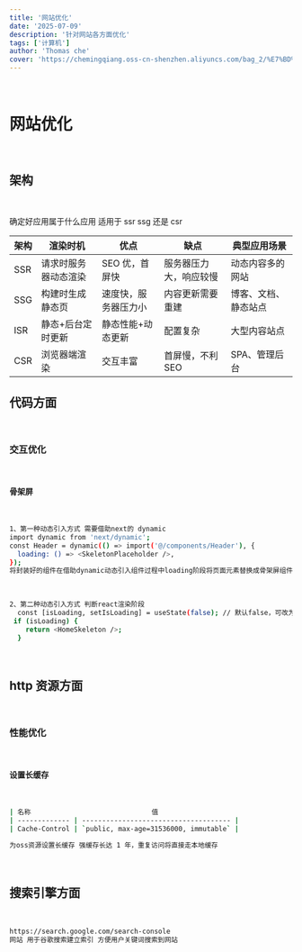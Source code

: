 ```yaml
---
title: '网站优化'
date: '2025-07-09'
description: '针对网站各方面优化'
tags: ['计算机']
author: 'Thomas che'
cover: 'https://chemingqiang.oss-cn-shenzhen.aliyuncs.com/bag_2/%E7%BD%91%E7%AB%99%E4%BC%98%E5%8C%96.jpg'
---
```


</br>

# 网站优化

</br>

## 架构

</br>

确定好应用属于什么应用 适用于 ssr ssg 还是 csr

| 架构 | 渲染时机             | 优点                 | 缺点                   | 典型应用场景         |
| ---- | -------------------- | -------------------- | ---------------------- | -------------------- |
| SSR  | 请求时服务器动态渲染 | SEO 优，首屏快       | 服务器压力大，响应较慢 | 动态内容多的网站     |
| SSG  | 构建时生成静态页     | 速度快，服务器压力小 | 内容更新需要重建       | 博客、文档、静态站点 |
| ISR  | 静态+后台定时更新    | 静态性能+动态更新    | 配置复杂               | 大型内容站点         |
| CSR  | 浏览器端渲染         | 交互丰富             | 首屏慢，不利 SEO       | SPA、管理后台        |

## 代码方面

</br>

### 交互优化

</br>

#### 骨架屏

</br>

```bash
1、第一种动态引入方式 需要借助next的 dynamic
import dynamic from 'next/dynamic';
const Header = dynamic(() => import('@/components/Header'), {
  loading: () => <SkeletonPlaceholder />,
});
将封装好的组件在借助dynamic动态引入组件过程中loading阶段将页面元素替换成骨架屏组件
```

</br>

```bash
2、第二种动态引入方式 判断react渲染阶段
  const [isLoading, setIsLoading] = useState(false); // 默认false，可改为true模拟加载
 if (isLoading) {
    return <HomeSkeleton />;
  }

```

</br>

## http 资源方面

</br>

### 性能优化

</br>

#### 设置长缓存

</br>

```bash
| 名称                              值
| ------------- | ------------------------------------- |
| Cache-Control | `public, max-age=31536000, immutable` |

为oss资源设置长缓存 强缓存长达 1 年，重复访问将直接走本地缓存

```

</br>

## 搜索引擎方面

</br>

```bash
https://search.google.com/search-console
网站 用于谷歌搜索建立索引 方便用户关键词搜索到网站

```
